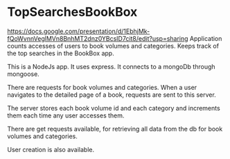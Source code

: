 # TopSearchesBookBox
https://docs.google.com/presentation/d/1EbhjMk-fQoWvnnVeglMVn8BnhMT2dnz0YBcsID7cit8/edit?usp=sharing
Application counts accesses of users to book volumes and categories. Keeps track of the top searches in the BookBox app.


This is a NodeJs app. It uses express. 
It connects to a mongoDb through mongoose.

There are requests for book volumes and categories.
When a user navigates to the detailed page of a book, requests are sent to this server.

The server stores each book volume id and each category and increments them each time any user accesses them.

There are get requests available, for retrieving all data from the db for book volumes and categories.

User creation is also available.
